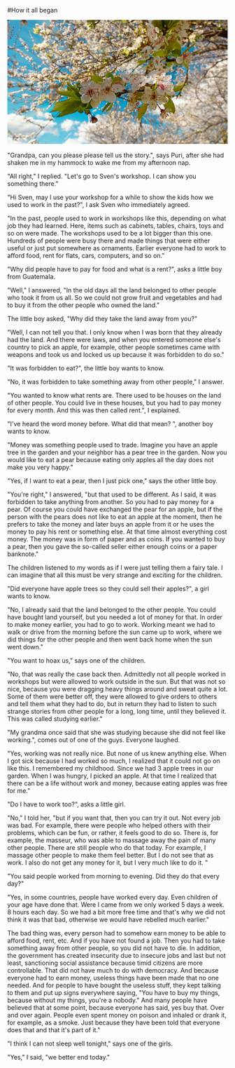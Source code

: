 #How it all began

![tree](../images/tree.jpg)

"Grandpa, can you please please tell us the story.", says Puri, after she had shaken me in my hammock to wake me from my afternoon nap.  

"All right," I replied. "Let's go to Sven's workshop. I can show you something there."  

"Hi Sven, may I use your workshop for a while to show the kids how we used to work in the past?", I ask Sven who immediately agreed.  

"In the past, people used to work in workshops like this, depending on what job they had learned. Here, items such as cabinets, tables, chairs, toys and so on were made. The workshops used to be a lot bigger than this one. Hundreds of people were busy there and made things that were either useful or just put somewhere as ornaments. Earlier everyone had to work to afford food, rent for flats, cars, computers, and so on."  

"Why did people have to pay for food and what is a rent?", asks a little boy from Guatemala.  

"Well," I answered, "In the old days all the land belonged to other people who took it from us all. So we could not grow fruit and vegetables and had to buy it from the other people who owned the land."  

The little boy asked, "Why did they take the land away from you?"

"Well, I can not tell you that. I only know when I was born that they already had the land. And there were laws, and when you entered someone else's country to pick an apple, for example, other people sometimes came with weapons and took us and locked us up because it was forbidden to do so."  

"It was forbidden to eat?", the little boy wants to know.  

"No, it was forbidden to take something away from other people," I answer.  

"You wanted to know what rents are. There used to be houses on the land of other people. You could live in these houses, but you had to pay money for every month. And this was then called rent.", I explained.  

"I've heard the word money before. What did that mean? ", another boy wants to know.  

"Money was something people used to trade. Imagine you have an apple tree in the garden and your neighbor has a pear tree in the garden. Now you would like to eat a pear because eating only apples all the day does not make you very happy."  

"Yes, if I want to eat a pear, then I just pick one," says the other little boy.  

"You're right," I answered, "but that used to be different. As I said, it was forbidden to take anything from another. So you had to pay money for a pear. Of course you could have exchanged the pear for an apple, but if the person with the pears does not like to eat an apple at the moment, then he prefers to take the money and later buys an apple from it or he uses the money to pay his rent or something else. At that time almost everything cost money. The money was in form of paper and as coins. If you wanted to buy a pear, then you gave the so-called seller either enough coins or a paper banknote."  

The children listened to my words as if I were just telling them a fairy tale. I can imagine that all this must be very strange and exciting for the children.

"Did everyone have apple trees so they could sell their apples?", a girl wants to know.
  
"No, I already said that the land belonged to the other people. You could have bought land yourself, but you needed a lot of money for that. In order to make money earlier, you had to go to work. Working meant we had to walk or drive from the morning before the sun came up to work, where we did things for the other people and then went back home when the sun went down."  
  
"You want to hoax us," says one of the children.  

"No, that was really the case back then. Admittedly not all people worked in workshops but were allowed to work outside in the sun. But that was not so nice, because you were dragging heavy things around and sweat quite a lot. Some of them were better off, they were allowed to give orders to others and tell them what they had to do, but in return they had to listen to such strange stories from other people for a long, long time, until they believed it. This was called studying earlier."
  
"My grandma once said that she was studying because she did not feel like working.", comes out of one of the guys. Everyone laughed.
  
"Yes, working was not really nice. But none of us knew anything else. When I got sick because I had worked so much, I realized that it could not go on like this. I remembered my childhood. Since we had 3 apple trees in our garden. When I was hungry, I picked an apple. At that time I realized that there can be a life without work and money, because eating apples was free for me."
  
"Do I have to work too?", asks a little girl.
  
"No," I told her, "but if you want that, then you can try it out. Not every job was bad. For example, there were people who helped others with their problems, which can be fun, or rather, it feels good to do so. There is, for example, the masseur, who was able to massage away the pain of many other people. There are still people who do that today. For example, I massage other people to make them feel better. But I do not see that as work. I also do not get any money for it, but I very much like to do it. "
  
"You said people worked from morning to evening. Did they do that every day?"
 
"Yes, in some countries, people have worked every day. Even children of your age have done that. Were I came from we only worked 5 days a week. 8 hours each day. So we had a bit more free time and that's why we did not think it was that bad, otherwise we would have rebelled much earlier."
  
The bad thing was, every person had to somehow earn money to be able to afford food, rent, etc. And if you have not found a job. Then you had to take something away from other people, so you did not have to die. In addition, the government has created insecurity due to insecure jobs and last but not least, sanctioning social assistance because timid citizens are more controllable. That did not have much to do with democracy. And because everyone had to earn money, useless things have been made that no one needed. And for people to have bought the useless stuff, they kept talking to them and put up signs everywhere saying, "You have to buy my things, because without my things, you're a nobody." And many people have believed that at some point, because everyone has said, yes buy that. Over and over again. People even spent money on poison and inhaled or drank it, for example, as a smoke. Just because they have been told that everyone does that and that it's part of it."  
 
"I think I can not sleep well tonight," says one of the girls.
  
"Yes," I said, "we better end today." 